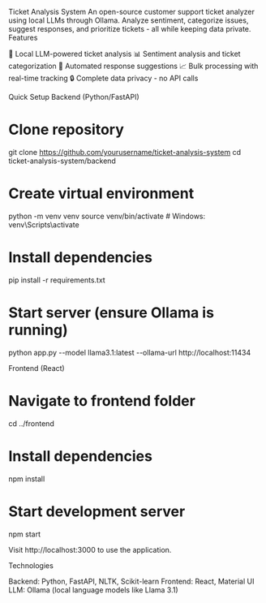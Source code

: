 Ticket Analysis System
An open-source customer support ticket analyzer using local LLMs through Ollama. Analyze sentiment, categorize issues, suggest responses, and prioritize tickets - all while keeping data private.
Features

🤖 Local LLM-powered ticket analysis
📊 Sentiment analysis and ticket categorization
💬 Automated response suggestions
📈 Bulk processing with real-time tracking
🔒 Complete data privacy - no API calls

Quick Setup
Backend (Python/FastAPI)
# Clone repository
git clone https://github.com/yourusername/ticket-analysis-system
cd ticket-analysis-system/backend

# Create virtual environment
python -m venv venv
source venv/bin/activate  # Windows: venv\Scripts\activate

# Install dependencies
pip install -r requirements.txt

# Start server (ensure Ollama is running)
python app.py --model llama3.1:latest --ollama-url http://localhost:11434

Frontend (React)
# Navigate to frontend folder
cd ../frontend

# Install dependencies
npm install

# Start development server
npm start

Visit http://localhost:3000 to use the application.

Technologies

Backend: Python, FastAPI, NLTK, Scikit-learn
Frontend: React, Material UI
LLM: Ollama (local language models like Llama 3.1)
